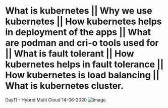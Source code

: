 # What is kubernetes || Why we use kubernetes || How kubernetes helps in deployment of the apps ||  What are podman and cri-o tools used for ||  What is fault tolerant ||  How kubernetes helps in fault tolerance ||  How kubernetes is load balancing || What is kubernetes cluster.
Day11 - Hybrid Multi Cloud 14-06-2020
![image](https://user-images.githubusercontent.com/49730521/88450975-d5fce080-ce70-11ea-8c00-b00132354e5e.png)
